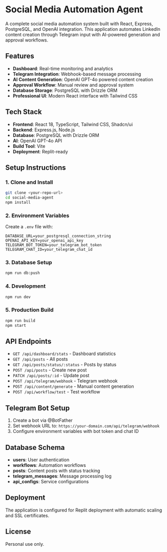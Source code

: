 # Social Media Automation Agent

A complete social media automation system built with React, Express, PostgreSQL, and OpenAI integration. This application automates LinkedIn content creation through Telegram input with AI-powered generation and approval workflows.

## Features

- **Dashboard**: Real-time monitoring and analytics
- **Telegram Integration**: Webhook-based message processing
- **AI Content Generation**: OpenAI GPT-4o powered content creation
- **Approval Workflow**: Manual review and approval system
- **Database Storage**: PostgreSQL with Drizzle ORM
- **Professional UI**: Modern React interface with Tailwind CSS

## Tech Stack

- **Frontend**: React 18, TypeScript, Tailwind CSS, Shadcn/ui
- **Backend**: Express.js, Node.js
- **Database**: PostgreSQL with Drizzle ORM
- **AI**: OpenAI GPT-4o API
- **Build Tool**: Vite
- **Deployment**: Replit-ready

## Setup Instructions

### 1. Clone and Install
```bash
git clone <your-repo-url>
cd social-media-agent
npm install
```

### 2. Environment Variables
Create a `.env` file with:
```
DATABASE_URL=your_postgresql_connection_string
OPENAI_API_KEY=your_openai_api_key
TELEGRAM_BOT_TOKEN=your_telegram_bot_token
TELEGRAM_CHAT_ID=your_telegram_chat_id
```

### 3. Database Setup
```bash
npm run db:push
```

### 4. Development
```bash
npm run dev
```

### 5. Production Build
```bash
npm run build
npm start
```

## API Endpoints

- `GET /api/dashboard/stats` - Dashboard statistics
- `GET /api/posts` - All posts
- `GET /api/posts/status/:status` - Posts by status
- `POST /api/posts` - Create new post
- `PATCH /api/posts/:id` - Update post
- `POST /api/telegram/webhook` - Telegram webhook
- `POST /api/content/generate` - Manual content generation
- `POST /api/workflow/test` - Test workflow

## Telegram Bot Setup

1. Create a bot via @BotFather
2. Set webhook URL to: `https://your-domain.com/api/telegram/webhook`
3. Configure environment variables with bot token and chat ID

## Database Schema

- **users**: User authentication
- **workflows**: Automation workflows
- **posts**: Content posts with status tracking
- **telegram_messages**: Message processing log
- **api_configs**: Service configurations

## Deployment

The application is configured for Replit deployment with automatic scaling and SSL certificates.

## License

Personal use only.